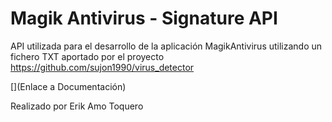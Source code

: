 # Magik Antivirus - Signature API
API utilizada para el desarrollo de la aplicación MagikAntivirus utilizando un fichero TXT aportado por el proyecto https://github.com/sujon1990/virus_detector

[](Enlace a Documentación)

Realizado por Erik Amo Toquero